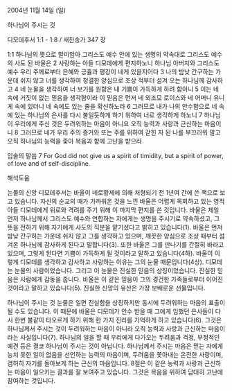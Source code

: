 2004년 11월 14일 (일)

하나님이 주시는 것



디모데후서 1:1 - 1:8 / 새찬송가 347 장


1:1 하나님의 뜻으로 말미암아 그리스도 예수 안에 있는 생명의 약속대로 그리스도 예수의 사도 된 바울은 2 사랑하는 아들 디모데에게 편지하노니 하나님 아버지와 그리스도 예수 우리 주께로부터 은혜와 긍휼과 평강이 네게 있을지어다 3 나의 밤낮 간구하는 가운데 쉬지 않고 너를 생각하여 청결한 양심으로 조상 적부터 섬겨 오는 하나님께 감사하고 4 네 눈물을 생각하여 너 보기를 원함은 내 기쁨이 가득하게 하려 함이니 5 이는 네 속에 거짓이 없는 믿음을 생각함이라 이 믿음은 먼저 네 외조모 로이스와 네 어머니 유니게 속에 있더니 네 속에도 있는 줄을 확신하노라 6 그러므로 내가 나의 안수함으로 네 속에 있는 하나님의 은사를 다시 불일듯하게 하기 위하여 너로 생각하게 하노니 7 하나님이 우리에게 주신 것은 두려워하는 마음이 아니요 오직 능력과 사랑과 근신하는 마음이니 8 그러므로 네가 우리 주의 증거와 또는 주를 위하여 갇힌 자 된 나를 부끄러워 말고 오직 하나님의 능력을 좇아 복음과 함께 고난을 받으라

입술의 말씀
7 For God did not give us a spirit of timidity, but a spirit of power, of love and of self-discipline.

해석도움





눈물의 신앙
디모데후서는 바울이 네로황제에 의해 처형되기 전 1년여 간에 쓴 책으로 보고 있습니다. 자신의 순교의 때가 가까워온 것을 느낀 바울은 어렵게 목회하고 있는 영적 아들 디모데에게 위로와 격려를 주기 위해 이 마지막 편지를 쓴 것입니다. 바울은 제일 먼저 하나님께서 그리스도 예수와 연합하는 자에게는 생명을 주시기로 약속하셨고, 그 뜻을 전하기 위해 자기에게 사도의 직분을 맡기셨다고 밝히고 있습니다(1). 바울은 먼저 밤낮 간구하는 가운데 쉬지 않고 그를 생각하고 있으며, 깨끗한 양심으로 조상 때부터 섬겨온 하나님께 감사하게 된다고 말합니다(3). 또한 바울은 그를 만나기를 간절히 바라고 있으며, 그렇게 된다면 기쁨이 가득하게 될 것이라고 말하고 있습니다(4하). 바울이 이렇게 디모데를 생각하고 감사하고 사랑하는 이유는 그의 눈물 때문입니다(4상). 디모데는 눈물의 사람이었습니다. 그리고 이 눈물은 진실한 믿음의 상징이었습니다. 진실한 믿음은 사람에게 감동을 줍니다. 바울은 이 같은 믿음이 그의 경건한 가족들로부터 이어진 것이라고 말하고 있습니다(5). 진실한 신앙의 유산은 가장 보배로운 선물입니다. 

하나님이 주시는 것
눈물은 일면 진실함을 상징하지만 동시에 두려워하는 마음의 표출이 될 수도 있습니다. 이 때문에 바울은 디모데가 안수 받을 때 그에게 임했던 은사들이 다시 한번 불같이 타오르게 하기 위해 한 가지 진리를 기억하게 하고 있습니다(6). 그것은 하나님께서 주시는 것이 두려워하는 마음이 아니라 오직 능력과 사랑과 근신하는 마음이라는 사실입니다(7). 하나님의 일을 할 때 우리에게 다가오는 두려움과 걱정, 부정적인 예견 등은 결코 하나님이 주시는 것이 아닙니다. 하나님께서 주시는 마음은 믿는 자에게 능치 못한 일이 없음을 선언하는 능력의 마음이며, 두려움을 쫓아내는 온전한 사랑이며, 겸허히 자기를 돌아보게 하는 근신의 마음입니다. 8절은 이 같은 능력과 사랑과 근신하는 마음이 일으키는 결과를 잘 보여주고 있습니다. 그것은 복음을 위하여 담대히 고난에 참여하는 것입니다.